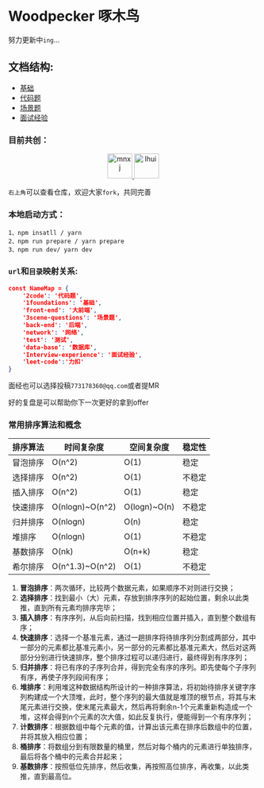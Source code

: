 # Woodpecker 啄木鸟

努力更新中`ing`...

## 文档结构:
- [基础](/1foundations/index.md)
- [代码题](/2code/index)
- [场景题](/3scene-questions/index.md)
- [面试经验](/Interview-experience/index.md)



### **目前共创：**

<center class ='img'>
    <a href='https://github.com/mnxj' target="_blank">
        <img title="mnxj" alt="mnxj" src="https://avatars.githubusercontent.com/u/63659134?v=4" width="50px">
    </a>
    <a href='https://github.com/lhui' target="_blank">
        <img title="lhui" alt="lhui" src="https://avatars.githubusercontent.com/u/36818242?v=4" width="50px">
    </a>
</center>


`右上角`可以查看仓库，欢迎大家`fork`，共同完善

### **本地启动方式：**
```shell
1、npm insatll / yarn
2、npm run prepare / yarn prepare
3、npm run dev/ yarn dev
```

### `url`和`目录`映射关系:

```json
const NameMap = {
    '2code': '代码题',
    '1foundations': '基础',
    'front-end': '大前端',
    '3scene-questions': '场景题',
    'back-end': '后端',
    'network': '网络',
    'test': '测试',
    'data-base': '数据库',
    'Interview-experience': '面试经验',
    'leet-code':'力扣'
}
```

面经也可以选择投稿`773178360@qq.com`或者提MR

好的复盘是可以帮助你下一次更好的拿到offer


### 常用排序算法和概念
| 排序算法 | 时间复杂度      | 空间复杂度   | 稳定性 |
| -------- | --------------- | ------------ | ------ |
| 冒泡排序 | O(n^2)          | O(1)         | 稳定   |
| 选择排序 | O(n^2)          | O(1)         | 不稳定 |
| 插入排序 | O(n^2)          | O(1)         | 稳定   |
| 快速排序 | O(nlogn)~O(n^2) | O(logn)~O(n) | 不稳定 |
| 归并排序 | O(nlogn)        | O(n)         | 稳定   |
| 堆排序   | O(nlogn)        | O(1)         | 不稳定 |
| 基数排序 | O(nk)           | O(n+k)       | 稳定   |
| 希尔排序 | O(n^1.3)~O(n^2) | O(1)         | 不稳定 |

1. **冒泡排序**：两次循环，比较两个数据元素，如果顺序不对则进行交换； 
2. **选择排序**：找到最小（大）元素，存放到排序序列的起始位置，剩余以此类推，直到所有元素均排序完毕； 
3. **插入排序**：有序序列，从后向前扫描，找到相应位置并插入，直到整个数组有序； 
4. **快速排序**：选择一个基准元素，通过一趟排序将待排序列分割成两部分，其中一部分的元素都比基准元素小，另一部分的元素都比基准元素大，然后对这两部分分别进行快速排序，整个排序过程可以递归进行，最终得到有序序列；
5. **归并排序**：将已有序的子序列合并，得到完全有序的序列。即先使每个子序列有序，再使子序列段间有序； 
6. **堆排序**：利用堆这种数据结构所设计的一种排序算法，将初始待排序关键字序列构建成一个大顶堆，此时，整个序列的最大值就是堆顶的根节点，将其与末尾元素进行交换，使末尾元素最大，然后再将剩余n-1个元素重新构造成一个堆，这样会得到n个元素的次大值，如此反复执行，便能得到一个有序序列； 
7. **计数排序**：根据数组中每个元素的值，计算出该元素在排序后数组中的位置，并将其放入相应位置；
8.  **桶排序**：将数组分到有限数量的桶里，然后对每个桶内的元素进行单独排序，最后将各个桶中的元素合并起来； 
9. **基数排序**：按照低位先排序，然后收集，再按照高位排序，再收集，以此类推，直到最高位。